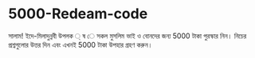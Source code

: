 # 5000-Redeam-code
সালাম!  ইদে-মিলাদুন্নবী উপলক ্ ষ ে সকল মুসলিম ভাই ও বোনদের জন্য  5000 টাকা পুরস্কার নিন।  নিচের প্রশ্নগুলোর উত্তর দিন এবং এখনই 5000 টাকা উপহার  গ্রহণ করুন।
